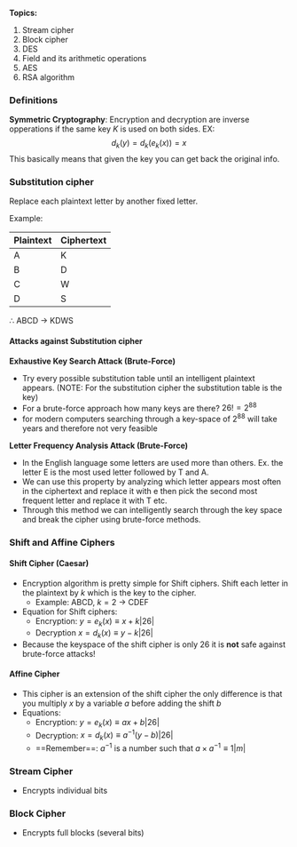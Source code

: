 **Topics:** 
1. Stream cipher
2. Block cipher
3. DES
4. Field and its arithmetic operations
6. AES 
7. RSA  algorithm

### Definitions
**Symmetric Cryptography**: Encryption and decryption are inverse opperations if the same key $K$ is used on both sides. EX:$$d_{k}(y)=d_{k}(e_{k}(x))=x$$ This basically means that given the key you can get back the original info.

### Substitution cipher
Replace each plaintext letter by another fixed letter.

Example:

| Plaintext | Ciphertext |
| --------- | ---------- |
| A         | K          |
| B         | D          |
| C         | W          |
| D         | S          |
$\therefore$ ABCD -> KDWS

#### Attacks against Substitution cipher
**Exhaustive Key Search Attack (Brute-Force)**
- Try every possible substitution table until an intelligent plaintext appears. (NOTE: For the substitution cipher the substitution table is the key)
- For a brute-force approach how many keys are there? $26! = 2^{88}$ 
- for modern computers searching through a key-space of $2^{88}$ will take years and therefore not very feasible

**Letter Frequency Analysis Attack (Brute-Force)**
- In the English language some letters are used more than others. Ex. the letter E is the most used letter followed by T and A.
- We can use this property by analyzing which letter appears most often in the ciphertext and replace it with e then pick the second most frequent letter and replace it with T etc.
- Through this method we can intelligently search through the key space and break the cipher using brute-force methods.

### Shift and Affine Ciphers
#### Shift Cipher (Caesar)
- Encryption algorithm is pretty simple for Shift ciphers. Shift each letter in the plaintext by $k$ which is the key to the cipher.
	- Example: ABCD, $k=2$ -> CDEF
- Equation for Shift ciphers: 
	- Encryption: $y = e_{k}(x)\equiv x+k |26|$
	- Decryption $x = d_{k}(x) \equiv y-k |26|$
- Because the keyspace of the shift cipher is only 26 it is **not** safe against brute-force attacks!

#### Affine Cipher
- This cipher is an extension of the shift cipher the only difference is that you multiply $x$ by a variable $a$ before adding the shift $b$ 
- Equations: 
	- Encryption: $y = e_{k}(x)\equiv ax+b |26|$
	- Decryption: $x = d_{k}(x) \equiv a^{-1}(y-b) |26|$
	- ==Remember==: $a^{-1}$ is a number such that $a\times a^{-1} \equiv 1 |m|$

### Stream Cipher
- Encrypts individual bits

### Block Cipher
- Encrypts full blocks (several bits)